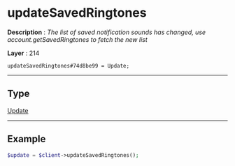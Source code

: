 # updateSavedRingtones

**Description** : *The list of saved notification sounds has changed, use account\.getSavedRingtones to fetch the new list*

**Layer** : 214

```tl
updateSavedRingtones#74d8be99 = Update;
```

---

## Type

[Update](type/Update)

---

## Example

```php
$update = $client->updateSavedRingtones();
```